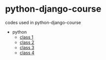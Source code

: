 # python-django-course
codes used in python-django-course

* python
    * [class 1](python/class-1/README.md)
    * [class 2](python/class-2/README.md)
    * [class 3](python/class-3/README.md)
    * [class 4](python/class-4/README.md)
